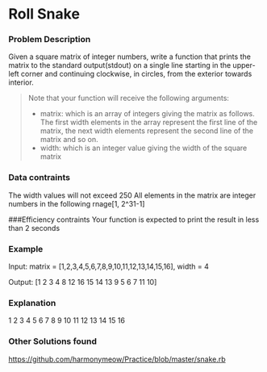 # Roll Snake

### Problem Description
Given a square matrix of integer numbers, write a function that prints the
matrix to the standard output(stdout) on a single line starting in the
upper-left corner and continuing clockwise, in circles, from the exterior
towards interior.

> Note that your function will receive the following arguments:
> - matrix: which is an array of integers giving the matrix as follows. The
> first width elements in the array represent the first line of the matrix,
> the next width elements represent the second line of the matrix and so on.
> - width: which is an integer value giving the width of the square matrix

### Data contraints
The width values will not exceed 250
All elements in the matrix are integer numbers in the following rnage[1, 2^31-1]

###Efficiency contraints
Your function is expected to print the result in less than 2 seconds

### Example
Input: matrix = [1,2,3,4,5,6,7,8,9,10,11,12,13,14,15,16], width = 4

Output: [1 2 3 4 8 12 16 15 14 13 9 5 6 7 11 10]

### Explanation
 1 2 3 4
 5 6 7 8
 9 10 11 12
 13 14 15 16

### Other Solutions found
https://github.com/harmonymeow/Practice/blob/master/snake.rb